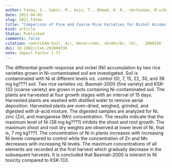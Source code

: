 ```yaml
---
author: Fatma, S., Sabir, M., Aziz, T., Ahmad, H. R., <b>Yaseen, M.</b>, Rehman, M. Z. ur, and Hakeem, K. R.
date: 2021-04-03
slug: 2021_Fatma
title: "Comparison of Fine and Coarse Rice Varieties for Nickel Accumulation and Growth Response at Different Levels of Nickel"
kind: article
Status: Published
comments: false
citation: <em>CLEAN-Soil, Air, Water</em>, <b>49</b>, (6),   2000336
doi: 10.1002/clen.202000336
note: Impact Factor 1.77
---
```


The differential growth response and nickel (Ni) accumulation by two rice varieties grown in Ni-contaminated soil are investigated. Soil is contaminated with Ni at different levels viz. control (0), 7, 15, 22, 30, and 38 mg kg???1 soil. Two rice varieties viz. Basmati-2000 (fine variety) and KSK-133 (coarse variety) are grown in pots containing Ni-contaminated soil. The plants are harvested at four growth stages with an interval of 15 days. Harvested plants are washed with distilled water to remove aerial deposition. Harvested plants are oven-dried, weighed, grinded, and digested with di-acid mixture. The digested samples are analyzed for Ni, zinc (Zn), and manganese (Mn) concentration. The results indicate that the maximum level of Ni (38 mg kg???1) inhibits the shoot and root growth. The maximum shoot and root dry weights are observed at lower level of Ni, that is, 7 mg kg???1. The concentration of Ni in plants increases with increasing Ni levels compared to control while the concentration of Zn and Mn decreases with increasing Ni levels. The maximum concentrations of all elements are recorded at the first harvest which gradually decrease in the subsequent harvests. It is concluded that Basmati-2000 is tolerant to Ni toxicity compared to KSK-133.